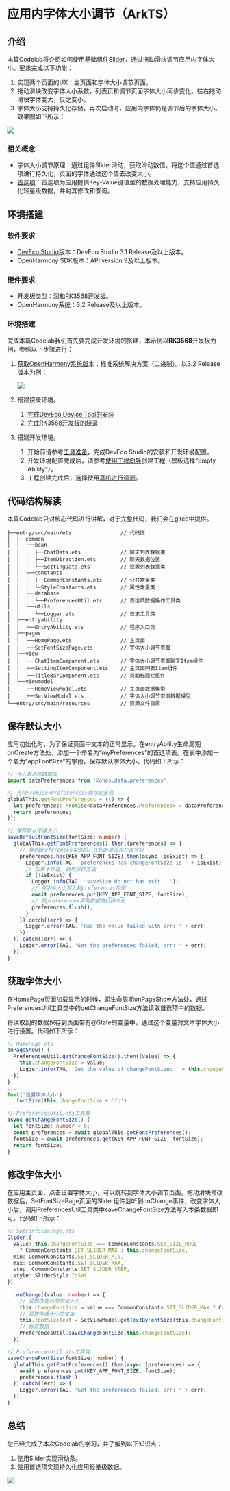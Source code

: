 # 应用内字体大小调节（ArkTS）
## 介绍

本篇Codelab将介绍如何使用基础组件[Slider](https://gitee.com/openharmony/docs/blob/master/zh-cn/application-dev/reference/arkui-ts/ts-basic-components-slider.md)，通过拖动滑块调节应用内字体大小。要求完成以下功能：

1.  实现两个页面的UX：主页面和字体大小调节页面。
2.  拖动滑块改变字体大小系数，列表页和调节页面字体大小同步变化。往右拖动滑块字体变大，反之变小。
3.  字体大小支持持久化存储，再次启动时，应用内字体仍是调节后的字体大小。效果图如下所示：

![](figures/setAppFontSize.gif)

### 相关概念

-   字体大小调节原理：通过组件Slider滑动，获取滑动数值，将这个值通过首选项进行持久化，页面的字体通过这个值去改变大小。
-   [首选项](https://gitee.com/openharmony/docs/blob/master/zh-cn/application-dev/reference/apis/js-apis-data-preferences.md)：首选项为应用提供Key-Value键值型的数据处理能力，支持应用持久化轻量级数据，并对其修改和查询。

## 环境搭建

### 软件要求

-   [DevEco Studio](https://gitee.com/openharmony/docs/blob/master/zh-cn/application-dev/quick-start/start-overview.md#%E5%B7%A5%E5%85%B7%E5%87%86%E5%A4%87)版本：DevEco Studio 3.1 Release及以上版本。
-   OpenHarmony SDK版本：API version 9及以上版本。

### 硬件要求

-   开发板类型：[润和RK3568开发板](https://gitee.com/openharmony/docs/blob/master/zh-cn/device-dev/quick-start/quickstart-appendix-rk3568.md)。
-   OpenHarmony系统：3.2 Release及以上版本。

### 环境搭建

完成本篇Codelab我们首先要完成开发环境的搭建，本示例以**RK3568**开发板为例，参照以下步骤进行：

1.  [获取OpenHarmony系统版本](https://gitee.com/openharmony/docs/blob/master/zh-cn/device-dev/get-code/sourcecode-acquire.md#%E8%8E%B7%E5%8F%96%E6%96%B9%E5%BC%8F3%E4%BB%8E%E9%95%9C%E5%83%8F%E7%AB%99%E7%82%B9%E8%8E%B7%E5%8F%96)：标准系统解决方案（二进制）。以3.2 Release版本为例：

    ![](figures/systemVersion.png)

2.  搭建烧录环境。
    1.  [完成DevEco Device Tool的安装](https://gitee.com/openharmony/docs/blob/master/zh-cn/device-dev/quick-start/quickstart-ide-env-win.md)
    2.  [完成RK3568开发板的烧录](https://gitee.com/openharmony/docs/blob/master/zh-cn/device-dev/quick-start/quickstart-ide-3568-burn.md)

3.  搭建开发环境。
    1.  开始前请参考[工具准备](https://gitee.com/openharmony/docs/blob/master/zh-cn/application-dev/quick-start/start-overview.md#%E5%B7%A5%E5%85%B7%E5%87%86%E5%A4%87)，完成DevEco Studio的安装和开发环境配置。
    2.  开发环境配置完成后，请参考[使用工程向导](https://gitee.com/openharmony/docs/blob/master/zh-cn/application-dev/quick-start/start-with-ets-stage.md#创建ets工程)创建工程（模板选择“Empty Ability”）。
    3.  工程创建完成后，选择使用[真机进行调测](https://gitee.com/openharmony/docs/blob/master/zh-cn/application-dev/quick-start/start-with-ets-stage.md#使用真机运行应用)。

## 代码结构解读

本篇Codelab只对核心代码进行讲解，对于完整代码，我们会在gitee中提供。

```
├──entry/src/main/ets                // 代码区
│  ├──common
│  │  ├──bean
│  │  │  ├──ChatData.ets             // 聊天列表数据类
│  │  │  ├──ItemDirection.ets        // 聊天数据位置
│  │  │  └──SettingData.ets          // 设置列表数据类
│  │  ├──constants
│  │  │  ├──CommonConstants.ets      // 公共常量类
│  │  │  └─StyleConstants.ets        // 属性常量类
│  │  ├──database
│  │  │  └──PreferencesUtil.ets      // 首选项数据操作工具类
│  │  └──utils
│  │     └──Logger.ets               // 日志工具类
│  ├──entryability
│  │  └──EntryAbility.ets            // 程序入口类
│  ├──pages
│  │  ├──HomePage.ets                // 主页面
│  │  └──SetFontSizePage.ets         // 字体大小调节页面
│  ├──view
│  │  ├──ChatItemComponent.ets       // 字体大小调节页面聊天Item组件
│  │  ├──SettingItemComponent.ets    // 主页面列表Item组件
│  │  └──TitleBarComponent.ets       // 页面标题栏组件
│  └──viewmodel
│     ├──HomeViewModel.ets           // 主页面数据模型
│     └──SetViewModel.ets            // 字体大小调节页面数据模型
└──entry/src/main/resources          // 资源文件目录
```

## 保存默认大小

应用初始化时，为了保证页面中文本的正常显示。在entryAbility生命周期onCreate方法处，添加一个命名为“myPreferences”的首选项表。在表中添加一个名为“appFontSize”的字段，保存默认字体大小。代码如下所示：

```typescript
// 导入首选项数据库
import dataPreferences from '@ohos.data.preferences';

// 先将Promise<Preferences>保存到全局
globalThis.getFontPreferences = (() => {
  let preferences: Promise<dataPreferences.Preferences> = dataPreferences.getPreferences(context, PREFERENCES_NAME);
  return preferences;
});
```

```typescript
// 保存默认字体大小
saveDefaultFontSize(fontSize: number) {
  globalThis.getFontPreferences().then((preferences) => {
    // 拿到preferences实例后，先判断是否存在该字段
    preferences.has(KEY_APP_FONT_SIZE).then(async (isExist) => {
      Logger.info(TAG, 'preferences has changeFontSize is ' + isExist);
      // 如果不存在，调用保存方法
      if (!isExist) {
        Logger.info(TAG, 'saveSize do not has exit...');
        // 将字体大小写入到preferences实例
        await preferences.put(KEY_APP_FONT_SIZE, fontSize);
        // 将preferences实例数据进行持久化
        preferences.flush();
      }
    }).catch((err) => {
      Logger.error(TAG, 'Has the value failed with err: ' + err);
    });
  }).catch((err) => {
    Logger.error(TAG, 'Get the preferences failed, err: ' + err);
  });
}
```

## 获取字体大小

在HomePage页面加载显示的时候，即生命周期onPageShow方法处，通过PreferencesUtil工具类中的getChangeFontSize方法读取首选项中的数据。

将读取到的数据保存到页面带有@State的变量中，通过这个变量对文本字体大小进行设置。代码如下所示：

```typescript
// HomePage.ets
onPageShow() {
  PreferencesUtil.getChangeFontSize().then((value) => {
    this.changeFontSize = value;
    Logger.info(TAG, 'Get the value of changeFontSize: ' + this.changeFontSize);
  })
}
...
Text('设置字体大小')
  .fontSize(this.changeFontSize + 'fp')
```

```typescript
// PreferencesUtil.ets工具类
async getChangeFontSize() {
  let fontSize: number = 0;
  const preferences = await globalThis.getFontPreferences();
  fontSize = await preferences.get(KEY_APP_FONT_SIZE, fontSize);
  return fontSize;
}
```

## 修改字体大小

在应用主页面，点击设置字体大小，可以跳转到字体大小调节页面。拖动滑块修改数据后，SetFontSizePage页面的Slider组件监听到onChange事件，改变字体大小后，调用PreferencesUtil工具类中saveChangeFontSize方法写入本条数据即可。代码如下所示：

```typescript
// SetFontSizePage.ets
Slider({
  value: this.changeFontSize === CommonConstants.SET_SIZE_HUGE
    ? CommonConstants.SET_SLIDER_MAX : this.changeFontSize,
  min: CommonConstants.SET_SLIDER_MIN,
  max: CommonConstants.SET_SLIDER_MAX,
  step: CommonConstants.SET_SLIDER_STEP,
  style: SliderStyle.InSet
})
  ...
  .onChange((value: number) => {
    // 获取改变后的字体大小
    this.changeFontSize = value === CommonConstants.SET_SLIDER_MAX ? CommonConstants.SET_SIZE_HUGE : value;
    // 获取字体大小的文本
    this.fontSizeText = SetViewModel.getTextByFontSize(this.changeFontSize);
    // 保存数据
    PreferencesUtil.saveChangeFontSize(this.changeFontSize);
  })
```

```typescript
// PreferencesUtil.ets工具类
saveChangeFontSize(fontSize: number) {
  globalThis.getFontPreferences().then(async (preferences) => {
    await preferences.put(KEY_APP_FONT_SIZE, fontSize);
    preferences.flush();
  }).catch((err) => {
    Logger.error(TAG, 'Get the preferences failed, err: ' + err);
  });
}
```

## 总结

您已经完成了本次Codelab的学习，并了解到以下知识点：

1.  使用Slider实现滑动条。
2.  使用首选项实现持久化应用轻量级数据。

![](figures/summarize.gif)
